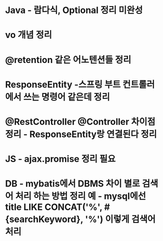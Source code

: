 # Java - 람다식, Optional 정리 미완성

# vo 개념 정리

# @retention 같은 어노텐션들 정리

# ResponseEntity -스프링 부트 컨트롤러에서 쓰는 명령어 같은데 정리

# @RestController @Controller 차이점 정리 - ResponseEntity랑 연결된다 정리

# JS - ajax.promise 정리 필요

# DB - mybatis에서 DBMS 차이 별로 검색어 처리 하는 방법 정리 예 - mysql에선 title LIKE CONCAT('%', #{searchKeyword}, '%') 이렇게 검색어 처리